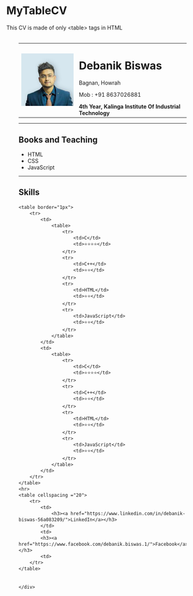 # MyTableCV
This CV is made of only &lt;table> tags in HTML
<!DOCTYPE html>
<html lang="en">
<head>
    <meta charset="UTF-8">
    <meta http-equiv="X-UA-Compatible" content="IE=edge">
    <meta name="viewport" content="width=device-width, initial-scale=1.0">
    <title>My CV</title>
    <style>
        .container{
            margin : 2rem;
        }
    </style>
</head>
<body>
    <div class="container">
    <table cellspacing = "20">
        <tr>
        <td><img src="me.jpg" alt="DebanikBiswasCV"></td>
        <td><h1>Debanik Biswas</h1>
        <p>Bagnan, Howrah</p>
        <p>Mob : +91 8637026881</p>
        <strong>4th Year, Kalinga Institute Of Industrial Technology</strong></td>
        </tr>
    </table>
    <hr>
    <h2>Books and Teaching</h2>
    <ul>
        <li>HTML</li>
        <li>CSS</li>
        <li>JavaScript</li>
    </ul>
    <hr>
    <h2>Skills</h2>

    <table border="1px">
        <tr>
            <td>
                <table>
                    <tr>
                        <td>C</td>
                        <td>⭐⭐⭐⭐</td>
                    </tr>
                    <tr>
                        <td>C++</td>
                        <td>⭐⭐</td>
                    </tr>
                    <tr>
                        <td>HTML</td>
                        <td>⭐⭐</td>
                    </tr>
                    <tr>
                        <td>JavaScript</td>
                        <td>⭐⭐</td>
                    </tr>
                </table>
            </td>
            <td>
                <table>
                    <tr>
                        <td>C</td>
                        <td>⭐⭐⭐⭐</td>
                    </tr>
                    <tr>
                        <td>C++</td>
                        <td>⭐⭐</td>
                    </tr>
                    <tr>
                        <td>HTML</td>
                        <td>⭐⭐</td>
                    </tr>
                    <tr>
                        <td>JavaScript</td>
                        <td>⭐⭐</td>
                    </tr>
                </table>
            </td>
        </tr>
    </table>
    <hr>
    <table cellspacing ="20">
        <tr>
            <td>
                <h3><a href="https://www.linkedin.com/in/debanik-biswas-56a083209/">LinkedIn</a></h3> 
            </td>
            <td>
            <h3><a href="https://www.facebook.com/debanik.biswas.1/">Facebook</a></h3>   
            <td>
        </tr>
    </table>
       
     
    </div>
</body>
</html>
